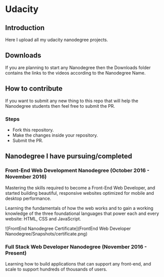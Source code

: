 # Udacity

## Introduction

Here I upload all my udacity nanodegree projects.

## Downloads

If you are planning to start any Nanodegree then the Downloads folder contains the links to the videos according to the Nanodegree Name.

## How to contribute

If you want to submit any new thing to this repo that will help the Nanodegree students then feel free to submit the PR.

### Steps

- Fork this repository.
- Make the changes inside your repository.
- Submit the PR.

## Nanodegree I have pursuing/completed

### Front-End Web Development Nanodegree (October 2016 - November 2016)
Mastering the skills required to become a Front-End Web Developer, and started building beautiful, responsive websites optimized for mobile and desktop performance.

Learning the fundamentals of how the web works and to gain a working knowledge of the three foundational languages that power each and every website: HTML, CSS and JavaScript.

![FrontEnd Nanodegree Certificate](FrontEnd Web Developer Nanodegree/Snapshots/certificate.png)

### Full Stack Web Developer Nanodegree (November 2016 - Present)
Learning how to build applications that can support any front-end, and scale to support hundreds of thousands of users.
